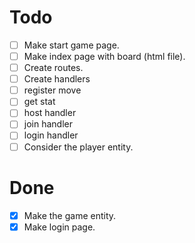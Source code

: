 # Todo

- [ ] Make start game page.
- [ ] Make index page with board (html file).
- [ ] Create routes.
- [ ] Create handlers
 - [ ] register move
 - [ ] get stat
 - [ ] host handler
 - [ ] join handler
 - [ ] login handler
- [ ] Consider the player entity.

# Done

- [x] Make the game entity.
- [x] Make login page.
